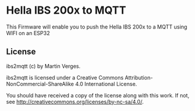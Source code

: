 # Hella IBS 200x to MQTT

This Firmware will enable you to push the Hella IBS 200x to a MQTT using WIFI on an ESP32

## License

ibs2mqtt (c) by Martin Verges.

ibs2mqtt is licensed under a Creative Commons Attribution-NonCommercial-ShareAlike 4.0 International License.

You should have received a copy of the license along with this work.
If not, see <http://creativecommons.org/licenses/by-nc-sa/4.0/>.
